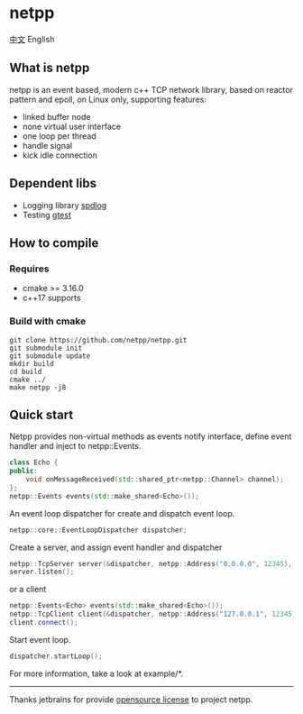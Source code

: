 # netpp
[中文](https://github.com/netpp/netpp/blob/master/README_CN.md) English  
## What is netpp
netpp is an event based, modern c++ TCP network library, based on reactor pattern and epoll, on Linux only, supporting features:  
* linked buffer node
* none virtual user interface
* one loop per thread
* handle signal
* kick idle connection
## Dependent libs
* Logging library [spdlog](https://github.com/gabime/spdlog)
* Testing [gtest](https://github.com/google/googletest)
## How to compile
### Requires
* cmake >= 3.16.0
* c++17 supports
### Build with cmake
```
git clone https://github.com/netpp/netpp.git
git submodule init
git submodule update
mkdir build
cd build
cmake ../
make netpp -j8
```
## Quick start
Netpp provides non-virtual methods as events notify interface, define event handler and inject to netpp::Events. 
```c++
class Echo {
public:
    void onMessageReceived(std::shared_ptr<netpp::Channel> channel);
};
netpp::Events events(std::make_shared<Echo>());
```
An event loop dispatcher for create and dispatch event loop.
```c++
netpp::core::EventLoopDispatcher dispatcher;
```
Create a server, and assign event handler and dispatcher
```c++
netpp::TcpServer server(&dispatcher, netpp::Address("0.0.0.0", 12345), std::move(events));
server.listen();
```
or a client
```c++
netpp::Events<Echo> events(std::make_shared<Echo>());
netpp::TcpClient client(&dispatcher, netpp::Address("127.0.0.1", 12345), std::move(events));
client.connect();
```
Start event loop.
```c++
dispatcher.startLoop();
```
For more information, take a look at example/*.

***
Thanks jetbrains for provide [opensource license](https://jb.gg/OpenSource) to project netpp.
